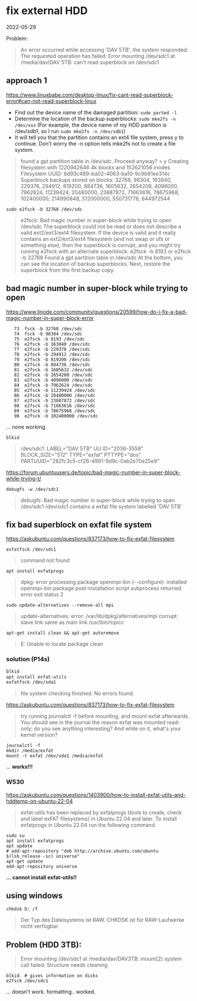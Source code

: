 # fix external HDD

2022-05-29

Problem: 

> An error occurred while accessing 'DAV 5TB', the system responded: The requested operation has failed: Error mounting /dev/sdc1 at /media/dav/DAV 5TB: can't read superblock on /dev/sdc1

## approach 1

https://www.linuxbabe.com/desktop-linux/fix-cant-read-superblock-error#can-not-read-superblock-linux

- Find out the device name of the damaged partition: `sudo parted -l`
- Determine the location of the backup superblocks: `sudo mke2fs -n /dev/xxx` (For example, the device name of my HDD partition is /dev/sdb1, so I run `sudo mke2fs -n /dev/sdb1`)
- It will tell you that the partition contains an ext4 file system, press y to continue. Don’t worry the -n option tells mke2fs not to create a file system.

> found a gpt partition table in /dev/sdc. Proceed anyway? > y
> Creating filesystem with 1220942646 4k blocks and 152621056 inodes
> Filesystem UUID: 6d93c489-ba02-4063-ba10-9c9b81ee314c
> Superblock backups stored on blocks: 
>	32768, 98304, 163840, 229376, 294912, 819200, 884736, 1605632, 2654208, 
>	4096000, 7962624, 11239424, 20480000, 23887872, 71663616, 78675968, 
>	102400000, 214990848, 512000000, 550731776, 644972544

`sudo e2fsck -b 32768 /dev/sdc`

> e2fsck: Bad magic number in super-block while trying to open /dev/sdc
> The superblock could not be read or does not describe a valid ext2/ext3/ext4
> filesystem.  If the device is valid and it really contains an ext2/ext3/ext4
> filesystem (and not swap or ufs or something else), then the superblock
> is corrupt, and you might try running e2fsck with an alternate superblock:
>     e2fsck -b 8193 <device>
> or
>     e2fsck -b 32768 <device>
> Found a gpt partition table in /dev/sdc
> At the bottom, you can see the location of backup superblocks. Next, restore the superblock from the first backup copy.

## bad magic number in super-block while trying to open

https://www.linode.com/community/questions/20599/how-do-i-fix-a-bad-magic-number-in-super-block-error

```
   73  fsck -b 32768 /dev/sdc
   74  fsck -b 98304 /dev/sdc
   75  e2fsck -b 8193 /dev/sdc
   76  e2fsck -b 163840 /dev/sdc
   77  e2fsck -b 229376 /dev/sdc
   78  e2fsck -b 294912 /dev/sdc
   79  e2fsck -b 819200 /dev/sdc
   80  e2fsck -b 884736 /dev/sdc
   81  e2fsck -b 1605632 /dev/sdc
   82  e2fsck -b 2654208 /dev/sdc
   83  e2fsck -b 4096000 /dev/sdc
   84  e2fsck -b 7962624 /dev/sdc
   85  e2fsck -b 11239424 /dev/sdc
   86  e2fsck -b 20480000 /dev/sdc
   87  e2fsck -b 23887872 /dev/sdc
   88  e2fsck -b 71663616 /dev/sdc
   89  e2fsck -b 78675968 /dev/sdc
   90  e2fsck -b 102400000 /dev/sdc
```
... none working.

`blkid`  
> /dev/sdc1: LABEL="DAV 5TB" UU
> ID="2036-3559" BLOCK_SIZE="512" TYPE="exfat" PTTYPE="dos" PARTUUID="282fc3c5-cf26-4991-9d9c-0ab2e70e25e9"

https://forum.ubuntuusers.de/topic/bad-magic-number-in-super-block-while-trying-t/

`debugfs -w /dev/sdc1`
> debugfs: Bad magic number in super-block while trying to open /dev/sdc1
> /dev/sdc1 contains a exfat file system labelled 'DAV 5TB'


## fix bad superblock on exfat file system

https://askubuntu.com/questions/837173/how-to-fix-exfat-filesystem

`exfatfsck /dev/sdc1`
> command not found

`apt install exfatprogs`
> dpkg: error processing package openmpi-bin (--configure):
> installed openmpi-bin package post-installation script subprocess returned error exit status 2

`sudo update-alternatives --remove-all mpi`
> update-alternatives: error: /var/lib/dpkg/alternatives/mpi corrupt: slave link same as main link /usr/bin/mpicc

`apt-get install clean && apt-get autoremove`
> E: Unable to locate package clean

### solution (P14s)

``` bash
blkid
apt install exfat-utils
exfatfsck /dev/sda1
```
> file system checking finished. No errors found.

https://askubuntu.com/questions/837173/how-to-fix-exfat-filesystem

> try running journalctl -f before mounting, and mount exfat afterwards. You should see in the journal the reason exfat was mounted read-only; do you see anything interesting? And while on it, what's your kernel version?

```
journalctl -f
mkdir /media/exfat
mount -t exfat /dev/sda1 /media/exfat
```
... **works!!!**

### W530

https://askubuntu.com/questions/1403900/how-to-install-exfat-utils-and-hddtemp-on-ubuntu-22-04

> exfat-utils has been replaced by exfatprogs (tools to create, check and label exFAT filesystems) in Ubuntu 22.04 and later. To install exfatprogs in Ubuntu 22.04 run the following command.

```
sudo su
apt install exfatprogs
apt update
# add-apt-repository "deb http://archive.ubuntu.com/ubuntu $(lsb_release -sc) universe"
apt-get update
add-apt-repository universe
```
**... cannot install exfat-utils!!**


## using windows
`chkdsk D: /f`
> Der Typ des Dateisystems ist RAW. CHKDSK ist für RAW-Laufwerke nicht verfügbar.


## Problem (HDD 3TB):
> Error mounting /dev/sdc1 at /media/dav/DAV3TB: mount(2) system call failed: Structure needs cleaning

```
blkid  # gives information on disks
e2fsck /dev/sdc1
```
... doesn't work.
formatting.. worked.

